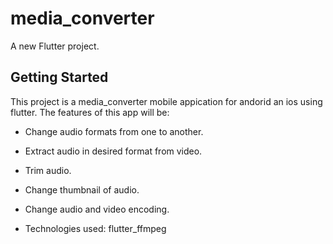 # media_converter

A new Flutter project.

## Getting Started

This project is a media_converter mobile appication for andorid an ios using flutter.
The features of this app will be:
- Change audio formats from one to another.
- Extract audio in desired format from video.
- Trim audio.
- Change thumbnail of audio.
- Change audio and video encoding.
 
- Technologies used:
flutter_ffmpeg


